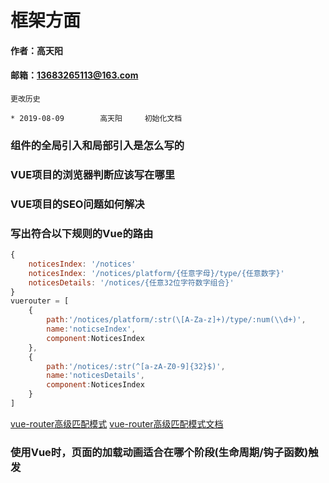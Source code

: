 # 框架方面

#### 作者：高天阳
#### 邮箱：13683265113@163.com

```
更改历史

* 2019-08-09        高天阳     初始化文档

```

### 组件的全局引入和局部引入是怎么写的



### VUE项目的浏览器判断应该写在哪里



### VUE项目的SEO问题如何解决



### 写出符合以下规则的Vue的路由

```javascript
{
    noticesIndex: '/notices'
    noticesIndex: '/notices/platform/{任意字母}/type/{任意数字}'
    noticesDetails: '/notices/{任意32位字符数字组合}'
}
vuerouter = [
    {
        path:'/notices/platform/:str(\[A-Za-z]+)/type/:num(\\d+)',
        name:'noticseIndex',
        component:NoticesIndex
    },
    {
        path:'/notices/:str(^[a-zA-Z0-9]{32}$)',
        name:'noticesDetails',
        component:NoticesIndex
    }
]
```

[vue-router高级匹配模式](https://router.vuejs.org/zh/guide/essentials/dynamic-matching.html#%E6%8D%95%E8%8E%B7%E6%89%80%E6%9C%89%E8%B7%AF%E7%94%B1%E6%88%96-404-not-found-%E8%B7%AF%E7%94%B1)
[vue-router高级匹配模式文档](https://github.com/vuejs/vue-router/blob/dev/examples/route-matching/app.js)

### 使用Vue时，页面的加载动画适合在哪个阶段(生命周期/钩子函数)触发

